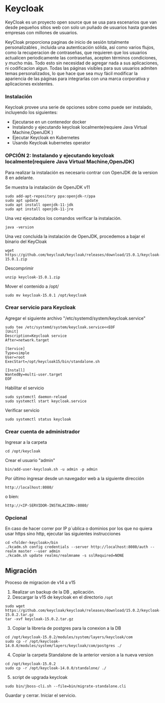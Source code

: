 # Keycloak

KeyCloak es un proyecto open source que se usa para escenarios que van desde pequeños sitios web con solo un puñado de usuarios hasta grandes empresas con millones de usuarios.

KeyCloak proporciona paginas de inicio de sesión totalmente personalizables , incluida una autenticación sólida, así como varios flujos, como la recuperacion de contraseñas, que requieren que los usuarios actualicen periodicamente las contraseñas, acepten términos condiciones, y mucho más. Todo esto sin necesidad de agregar nada a sus aplicaciones, ni codificacion algun. Todas las páginas visibles para sus usuarios admiten temas personalizados, lo que hace que sea muy fácil modificar la apariencia de las páginas para integrarlas con una marca corporativa y aplicaciones existentes.

### Instalación

Keycloak provee una serie de opciones sobre como puede ser instalado, incluyendo los siguientes:

- Ejecutarse en un contenedor docker
- Instalando y ejecutando keycloak localmente(requiere Java Virtual Machine,OpenJDK )
- Ejecutar Keycloak en Kubernetes
- Usando Keycloak kubernetes operator


### OPCIÓN 2: Instalando y ejecutando keycloak localmente(requiere Java Virtual Machine,OpenJDK)

Para realizar la instalación es necesario contrar con OpenJDK de la version 8 en adelante.

Se muestra la instalación de OpenJDK v11

```
sudo add-apt-repository ppa:openjdk-r/ppa
sudo apt update
sudo apt install openjdk-11-jdk
sudo apt install openjdk-11-jre
```
Una vez ejecutados los comandos verificar la instalación.
```
java -version
```
Una vez concluida la instalación de OpenJDK, procedemos a bajar el binario del KeyCloak

```
wget https://github.com/keycloak/keycloak/releases/download/15.0.1/keycloak-15.0.1.zip
```

Descomprimir 
```
unzip keycloak-15.0.1.zip
```
Mover el contenido a /opt/

```
sudo mv keycloak-15.0.1 /opt/keycloak
```
### Crear servicio para Keycloak

Agregar el siguiente archivo "/etc/systemd/system/keycloak.service"

```
sudo tee /etc/systemd/system/keycloak.service<<EOF
[Unit]
Description=Keycloak service
After=network.target

[Service]
Type=simple
User=root
ExecStart=/opt/keycloak15/bin/standalone.sh

[Install]
WantedBy=multi-user.target
EOF
```

Habilitar el servicio
```
sudo systemctl daemon-reload
sudo systemctl start keycloak.service
```
Verificar servicio
```
sudo systemctl status keycloak
```

### Crear cuenta de administrador

Ingresar a la carpeta
```
cd /opt/keycloak
```
Crear el usuario "admin"
```
bin/add-user-keycloak.sh -u admin -p admin
```
Por último ingresar desde un navegador web a la siguiente dirección
```
http://localhost:8080/
```
o bien:
```
http://<IP-SERVIDOR-INSTALACION>:8080/
```
### Opcional

En caso de hacer correr por IP p´ublica o dominios por los que no quiera usar https sino http, ejecutar las siguientes instrucciones
```
cd <folder-keycloak>/bin
./kcadm.sh config credentials --server http://localhost:8080/auth --realm master --user admin
./kcadm.sh update realms/realmname -s sslRequired=NONE
```

## Migración 

Proceso de migracion de v14 a v15 

1. Realizar un backup de la DB , aplicación.
2. Descargar la v15 de keycloak en el directorio ```/opt```
```
sudo wget https://github.com/keycloak/keycloak/releases/download/15.0.2/keycloak-15.0.2.tar.gz
tar -xvf keycloak-15.0.2.tar.gz
```

3. Copiar la libreria de postgres para la conexion a la DB

```
cd /opt/keycloak-15.0.2/modules/system/layers/keycloak/com
sudo cp -r /opt/keycloak-14.0.0/modules/system/layers/keycloak/com/postgres ./
```
4. Copiar la carpeta Standalone de la anterior version a la nueva version
```
cd /opt/keycloak-15.0.2
sudo cp -r /opt/keycloak-14.0.0/standalone/ ./

```
5. script de upgrada keycloak
```
sudo bin/jboss-cli.sh --file=bin/migrate-standalone.cli
```
 
Guardar y cerrar.
Iniciar el servicio.

